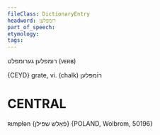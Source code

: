 ```yaml
---
fileClass: DictionaryEntry
headword: רומפּלען
part_of_speech: 
etymology: 
tags: 
---
```

רומפּלען
גערומפּלט
(ᴠᴇʀʙ)

{CEYD}
grate, vi. (chalk) רו֜מפּלען

CENTRAL
========

ʀɩmpɫən {פֿאַלש שפּילן} {POLAND, Wolbrom, 50196}
